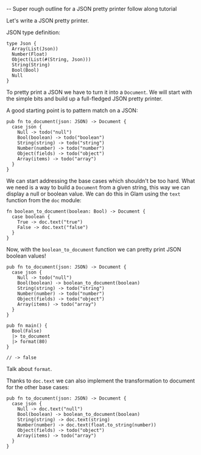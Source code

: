-- Super rough outline for a JSON pretty printer follow along tutorial

Let's write a JSON pretty printer.

JSON type definition:

```gleam
type Json {
  Array(List(Json))
  Number(Float)
  Object(List(#(String, Json)))
  String(String)
  Bool(Bool)
  Null
}
```

To pretty print a JSON we have to turn it into a `Document`.
We will start with the simple bits and build up a full-fledged JSON pretty printer.

A good starting point is to pattern match on a JSON:

```gleam
pub fn to_document(json: JSON) -> Document {
  case json {
    Null -> todo("null")
    Bool(boolean) -> todo("boolean")
    String(string) -> todo("string")
    Number(number) -> todo("number")
    Object(fields) -> todo("object")
    Array(items) -> todo("array")
  }
}
```

We can start addressing the base cases which shouldn't be too hard.
What we need is a way to build a `Document` from a given string, this way we can
display a null or boolean value. We can do this in Glam using the `text` function
from the `doc` module:

```gleam
fn boolean_to_document(boolean: Bool) -> Document {
  case boolean {
    True -> doc.text("true")
    False -> doc.text("false")
  }
}
```

Now, with the `boolean_to_document` function we can pretty print JSON boolean values!

```gleam
pub fn to_document(json: JSON) -> Document {
  case json {
    Null -> todo("null")
    Bool(boolean) -> boolean_to_document(boolean)
    String(string) -> todo("string")
    Number(number) -> todo("number")
    Object(fields) -> todo("object")
    Array(items) -> todo("array")
  }
}
```

```gleam
pub fn main() {
  Bool(False)
  |> to_document
  |> format(80)
}

// -> false
```

Talk about `format`.

Thanks to `doc.text` we can also implement the transformation to document for the
other base cases:

```gleam
pub fn to_document(json: JSON) -> Document {
  case json {
    Null -> doc.text("null")
    Bool(boolean) -> boolean_to_document(boolean)
    String(string) -> doc.text(string)
    Number(number) -> doc.text(float.to_string(number))
    Object(fields) -> todo("object")
    Array(items) -> todo("array")
  }
}
```


